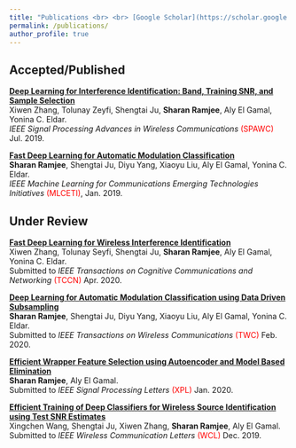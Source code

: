 ```yaml
---
title: "Publications <br> <br> [Google Scholar](https://scholar.google.com/citations?user=QYNYHEMAAAAJ&hl=en)"
permalink: /publications/
author_profile: true
---
```


## Accepted/Published

<b>[Deep Learning for Interference Identification: Band, Training SNR, and Sample Selection](http://sharanramjee.github.io/publications/spawc2019)</b> <br>
Xiwen Zhang, Tolunay Zeyfi, Shengtai Ju, <b>Sharan Ramjee</b>, Aly El Gamal, Yonina C. Eldar. <br>
<i>IEEE Signal Processing Advances in Wireless Communications</i> <span style="color:red">(SPAWC)</span> Jul. 2019.

<b>[Fast Deep Learning for Automatic Modulation Classification](http://sharanramjee.github.io/publications/mlceti2019)</b> <br>
<b>Sharan Ramjee</b>, Shengtai Ju, Diyu Yang, Xiaoyu Liu, Aly El Gamal, Yonina C. Eldar. <br> <i>IEEE Machine Learning for Communications Emerging Technologies Initiatives</i> <span style="color:red">(MLCETI)</span>, Jan. 2019.


## Under Review

<b>[Fast Deep Learning for Wireless Interference Identification](http://sharanramjee.github.io/publications/tccn2020)</b> <br>
Xiwen Zhang, Tolunay Seyfi, Shengtai Ju, <b>Sharan Ramjee</b>, Aly El Gamal, Yonina C. Eldar. <br>
Submitted to <i>IEEE Transactions on Cognitive Communications and Networking</i> <span style="color:red">(TCCN)</span> Apr. 2020.

<b>[Deep Learning for Automatic Modulation Classification using Data Driven Subsampling](http://sharanramjee.github.io/publications/twc2020)</b> <br>
<b>Sharan Ramjee</b>, Shengtai Ju, Diyu Yang, Xiaoyu Liu, Aly El Gamal, Yonina C. Eldar. <br>
Submitted to <i>IEEE Transactions on Wireless Communications</i> <span style="color:red">(TWC)</span> Feb. 2020.

<b>[Efficient Wrapper Feature Selection using Autoencoder and Model Based Elimination](http://sharanramjee.github.io/publications/xpl2020)</b> <br>
<b>Sharan Ramjee</b>, Aly El Gamal. <br>
Submitted to <i> IEEE Signal Processing Letters</i> <span style="color:red">(XPL)</span> Jan. 2020.

<b>[Efficient Training of Deep Classifiers for Wireless Source Identification using Test SNR Estimates](http://sharanramjee.github.io/publications/wcl2019)</b> <br>
Xingchen Wang, Shengtai Ju, Xiwen Zhang, <b>Sharan Ramjee</b>, Aly El Gamal. <br>
Submitted to <i> IEEE Wireless Communication Letters</i> <span style="color:red">(WCL)</span> Dec. 2019.

